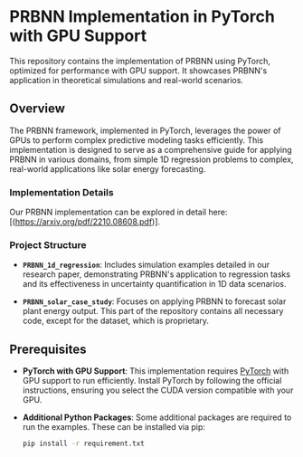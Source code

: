 # PRBNN Implementation in PyTorch with GPU Support

This repository contains the implementation of PRBNN using PyTorch, optimized for performance with GPU support. It showcases PRBNN's application in theoretical simulations and real-world scenarios.
## Overview

The PRBNN framework, implemented in PyTorch, leverages the power of GPUs to perform complex predictive modeling tasks efficiently. This implementation is designed to serve as a comprehensive guide for applying PRBNN in various domains, from simple 1D regression problems to complex, real-world applications like solar energy forecasting.

### Implementation Details

Our PRBNN implementation can be explored in detail here: [(https://arxiv.org/pdf/2210.08608.pdf)]. 

### Project Structure

- **`PRBNN_1d_regression`**: Includes simulation examples detailed in our research paper, demonstrating PRBNN's application to regression tasks and its effectiveness in uncertainty quantification in 1D data scenarios.

- **`PRBNN_solar_case_study`**: Focuses on applying PRBNN to forecast solar plant energy output. This part of the repository contains all necessary code, except for the dataset, which is proprietary.

## Prerequisites

- **PyTorch with GPU Support**: This implementation requires [PyTorch](https://pytorch.org/get-started/locally/) with GPU support to run efficiently. Install PyTorch by following the official instructions, ensuring you select the CUDA version compatible with your GPU.

- **Additional Python Packages**: Some additional packages are required to run the examples. These can be installed via pip:
  ```bash
  pip install -r requirement.txt
